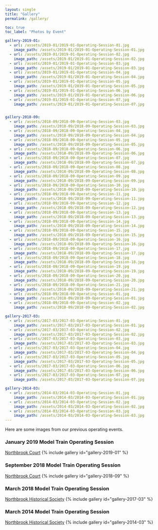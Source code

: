 ```yaml
---
layout: single
title: "Gallery"
permalink: /gallery/

toc: true
toc_label: "Photos by Event"

gallery-2019-01:
  - url: /assets/2019-01/2019-01-Operating-Session-01.jpg
    image_path: /assets/2019-01/2019-01-Operating-Session-01.jpg
  - url: /assets/2019-01/2019-01-Operating-Session-02.jpg
    image_path: /assets/2019-01/2019-01-Operating-Session-02.jpg
  - url: /assets/2019-01/2019-01-Operating-Session-03.jpg
    image_path: /assets/2019-01/2019-01-Operating-Session-03.jpg
  - url: /assets/2019-01/2019-01-Operating-Session-04.jpg
    image_path: /assets/2019-01/2019-01-Operating-Session-04.jpg
  - url: /assets/2019-01/2019-01-Operating-Session-05.jpg
    image_path: /assets/2019-01/2019-01-Operating-Session-05.jpg
  - url: /assets/2019-01/2019-01-Operating-Session-06.jpg
    image_path: /assets/2019-01/2019-01-Operating-Session-06.jpg
  - url: /assets/2019-01/2019-01-Operating-Session-07.jpg
    image_path: /assets/2019-01/2019-01-Operating-Session-07.jpg


gallery-2018-09:
  - url: /assets/2018-09/2018-09-Operating-Session-03.jpg
    image_path: /assets/2018-09/2018-09-Operating-Session-03.jpg
  - url: /assets/2018-09/2018-09-Operating-Session-04.jpg
    image_path: /assets/2018-09/2018-09-Operating-Session-04.jpg
  - url: /assets/2018-09/2018-09-Operating-Session-05.jpg
    image_path: /assets/2018-09/2018-09-Operating-Session-05.jpg
  - url: /assets/2018-09/2018-09-Operating-Session-06.jpg
    image_path: /assets/2018-09/2018-09-Operating-Session-06.jpg
  - url: /assets/2018-09/2018-09-Operating-Session-07.jpg
    image_path: /assets/2018-09/2018-09-Operating-Session-07.jpg
  - url: /assets/2018-09/2018-09-Operating-Session-08.jpg
    image_path: /assets/2018-09/2018-09-Operating-Session-08.jpg
  - url: /assets/2018-09/2018-09-Operating-Session-09.jpg
    image_path: /assets/2018-09/2018-09-Operating-Session-09.jpg
  - url: /assets/2018-09/2018-09-Operating-Session-10.jpg
    image_path: /assets/2018-09/2018-09-Operating-Session-10.jpg
  - url: /assets/2018-09/2018-09-Operating-Session-11.jpg
    image_path: /assets/2018-09/2018-09-Operating-Session-11.jpg
  - url: /assets/2018-09/2018-09-Operating-Session-12.jpg
    image_path: /assets/2018-09/2018-09-Operating-Session-12.jpg
  - url: /assets/2018-09/2018-09-Operating-Session-13.jpg
    image_path: /assets/2018-09/2018-09-Operating-Session-13.jpg
  - url: /assets/2018-09/2018-09-Operating-Session-14.jpg
    image_path: /assets/2018-09/2018-09-Operating-Session-14.jpg
  - url: /assets/2018-09/2018-09-Operating-Session-15.jpg
    image_path: /assets/2018-09/2018-09-Operating-Session-15.jpg
  - url: /assets/2018-09/2018-09-Operating-Session-16.jpg
    image_path: /assets/2018-09/2018-09-Operating-Session-16.jpg
  - url: /assets/2018-09/2018-09-Operating-Session-17.jpg
    image_path: /assets/2018-09/2018-09-Operating-Session-17.jpg
  - url: /assets/2018-09/2018-09-Operating-Session-18.jpg
    image_path: /assets/2018-09/2018-09-Operating-Session-18.jpg
  - url: /assets/2018-09/2018-09-Operating-Session-19.jpg
    image_path: /assets/2018-09/2018-09-Operating-Session-19.jpg
  - url: /assets/2018-09/2018-09-Operating-Session-20.jpg
    image_path: /assets/2018-09/2018-09-Operating-Session-20.jpg
  - url: /assets/2018-09/2018-09-Operating-Session-21.jpg
    image_path: /assets/2018-09/2018-09-Operating-Session-21.jpg
  - url: /assets/2018-09/2018-09-Operating-Session-01.jpg
    image_path: /assets/2018-09/2018-09-Operating-Session-01.jpg
  - url: /assets/2018-09/2018-09-Operating-Session-02.jpg
    image_path: /assets/2018-09/2018-09-Operating-Session-02.jpg

gallery-2017-03:
  - url: /assets/2017-03/2017-03-Operating-Session-01.jpg
    image_path: /assets/2017-03/2017-03-Operating-Session-01.jpg
  - url: /assets/2017-03/2017-03-Operating-Session-02.jpg
    image_path: /assets/2017-03/2017-03-Operating-Session-02.jpg
  - url: /assets/2017-03/2017-03-Operating-Session-03.jpg
    image_path: /assets/2017-03/2017-03-Operating-Session-03.jpg
  - url: /assets/2017-03/2017-03-Operating-Session-04.jpg
    image_path: /assets/2017-03/2017-03-Operating-Session-04.jpg
  - url: /assets/2017-03/2017-03-Operating-Session-05.jpg
    image_path: /assets/2017-03/2017-03-Operating-Session-05.jpg
  - url: /assets/2017-03/2017-03-Operating-Session-06.jpg
    image_path: /assets/2017-03/2017-03-Operating-Session-06.jpg
  - url: /assets/2017-03/2017-03-Operating-Session-07.jpg
    image_path: /assets/2017-03/2017-03-Operating-Session-07.jpg

gallery-2014-03:
  - url: /assets/2014-03/2014-03-Operating-Session-01.jpg
    image_path: /assets/2014-03/2014-03-Operating-Session-01.jpg
  - url: /assets/2014-03/2014-03-Operating-Session-02.jpg
    image_path: /assets/2014-03/2014-03-Operating-Session-02.jpg
  - url: /assets/2014-03/2014-03-Operating-Session-03.jpg
    image_path: /assets/2014-03/2014-03-Operating-Session-03.jpg
---
```

Here are some images from our previous operating events.
### January 2019 Model Train Operating Session
[Northbrook Court](http://www.northbrookcourt.com)
{% include gallery id="gallery-2019-01" %}

### September 2018 Model Train Operating Session 
[Northbrook Court](http://www.northbrookcourt.com)
{% include gallery id="gallery-2018-09" %}

### March 2018 Model Train Operating Session
[Northbrook Historical Society](http://www.northbrookhistory.org)
{% include gallery id="gallery-2017-03" %}

### March 2014 Model Train Operating Session
[Northbrook Historical Society](http://www.northbrookhistory.org)
{% include gallery id="gallery-2014-03" %}

